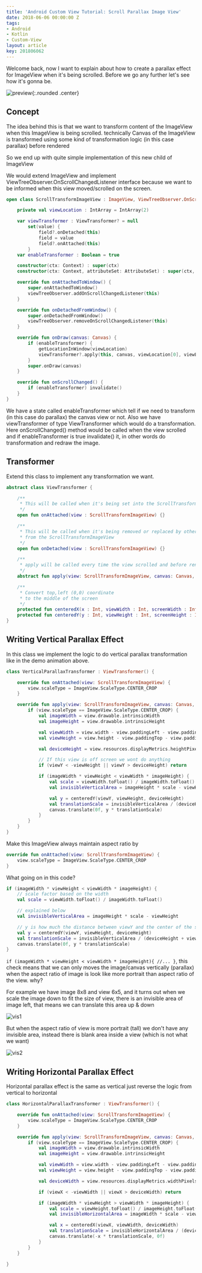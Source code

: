 ```yaml
---
title: 'Android Custom View Tutorial: Scroll Parallax Image View'
date: 2018-06-06 00:00:00 Z
tags:
- Android
- Kotlin
- Custom-View
layout: article
key: 201806062
---
```


Welcome back, now I want to explain about how to create a parallax effect for ImageView when it's being scrolled. Before we go any further let's see how it's gonna be.

<!--more-->

![preview](./screenshot_1.gif){:.rounded .center}

## Concept
The idea behind this is that we want to transform content of the ImageView when this ImageView is being scrolled. technically Canvas of the ImageView is transformed using some kind of transformation logic (in this case parallax) before rendered

So we end up with quite simple implementation of this new child of ImageView

We would extend ImageView and implement ViewTreeObserver.OnScrollChangedListener interface because we want to be informed when this view moved/scrolled on the screen.

```kotlin
open class ScrollTransformImageView : ImageView, ViewTreeObserver.OnScrollChangedListener {

    private val viewLocation : IntArray = IntArray(2)

    var viewTransformer : ViewTransformer? = null
        set(value) {
            field?.onDetached(this)
            field = value
            field?.onAttached(this)
        }
    var enableTransformer : Boolean = true

    constructor(ctx: Context) : super(ctx)
    constructor(ctx: Context, attributeSet: AttributeSet) : super(ctx, attributeSet)

    override fun onAttachedToWindow() {
        super.onAttachedToWindow()
        viewTreeObserver.addOnScrollChangedListener(this)
    }

    override fun onDetachedFromWindow() {
        super.onDetachedFromWindow()
        viewTreeObserver.removeOnScrollChangedListener(this)
    }

    override fun onDraw(canvas: Canvas) {
        if (enableTransformer) {
            getLocationInWindow(viewLocation)
            viewTransformer?.apply(this, canvas, viewLocation[0], viewLocation[1])
        }
        super.onDraw(canvas)
    }

    override fun onScrollChanged() {
        if (enableTransformer) invalidate()
    }
}
```

We have a state called enableTransformer which tell if we need to transform (in this case do parallax) the canvas view or not. Also we have viewTransformer of type ViewTransformer which would do a transformation.
Here onScrollChanged() method would be called when the view scrolled and if enableTransformer is true invalidate() it, in other words do transformation and redraw the image.

## Transformer

Extend this class to implement any transformation we want.

```kotlin
abstract class ViewTransformer {

    /**
     * This will be called when it's being set into the ScrollTransformImageView
     */
    open fun onAttached(view : ScrollTransformImageView) {}

    /**
     * This will be called when it's being removed or replaced by other viewTransformer
     * from the ScrollTransformImageView
     */
    open fun onDetached(view : ScrollTransformImageView) {}

    /**
     * apply will be called every time the view scrolled and before rendered
     */
    abstract fun apply(view: ScrollTransformImageView, canvas: Canvas, viewX : Int, viewY : Int)

    /**
     * Convert top,left (0,0) coordinate
     * to the middle of the screen
     */
    protected fun centeredX(x : Int, viewWidth : Int, screenWidth : Int) = x + (viewWidth / 2) - (screenWidth / 2)
    protected fun centeredY(y : Int, viewHeight : Int, screenHeight : Int) = (screenHeight / 2) - (y + (viewHeight / 2))
}
```

## Writing Vertical Parallax Effect

In this class we implement the logic to do vertical parallax transformation like in the demo animation above.

```kotlin
class VerticalParallaxTransformer : ViewTransformer() {

    override fun onAttached(view: ScrollTransformImageView) {
        view.scaleType = ImageView.ScaleType.CENTER_CROP
    }

    override fun apply(view: ScrollTransformImageView, canvas: Canvas, viewX : Int, viewY : Int) {
        if (view.scaleType == ImageView.ScaleType.CENTER_CROP) {
            val imageWidth = view.drawable.intrinsicWidth
            val imageHeight = view.drawable.intrinsicHeight

            val viewWidth = view.width - view.paddingLeft - view.paddingRight
            val viewHeight = view.height - view.paddingTop - view.paddingBottom

            val deviceHeight = view.resources.displayMetrics.heightPixels

            // If this view is off screen we wont do anything
            if (viewY < -viewHeight || viewY > deviceHeight) return

            if (imageWidth * viewHeight < viewWidth * imageHeight) {
                val scale = viewWidth.toFloat() / imageWidth.toFloat()
                val invisibleVerticalArea = imageHeight * scale - viewHeight

                val y = centeredY(viewY, viewHeight, deviceHeight)
                val translationScale = invisibleVerticalArea / (deviceHeight + viewHeight)
                canvas.translate(0f, y * translationScale)
            }
        }
    }
}
```

Make this ImageView always maintain aspect ratio by

```kotlin
override fun onAttached(view: ScrollTransformImageView) {
    view.scaleType = ImageView.ScaleType.CENTER_CROP
}
```

What going on in this code?
```kotlin
if (imageWidth * viewHeight < viewWidth * imageHeight) {
	// scale factor based on the width
	val scale = viewWidth.toFloat() / imageWidth.toFloat()

    // explained below
	val invisibleVerticalArea = imageHeight * scale - viewHeight

	// y is how much the distance between viewY and the center of the screen (deviceHeight)
	val y = centeredY(viewY, viewHeight, deviceHeight)
	val translationScale = invisibleVerticalArea / (deviceHeight + viewHeight)
	canvas.translate(0f, y * translationScale)
}
```

`if (imageWidth * viewHeight < viewWidth * imageHeight){ //... }`, this check means that we can only moves the image/canvas vertically (parallax) when the aspect ratio of image is look like more portrait than aspect ratio of the view. why?

For example we have image 8x8 and view 6x5, and it turns out when we scale the image down to fit the size of view, there is an invisible area of image left, that means we can translate this area up & down

![vis1](./vis1.png)

But when the aspect ratio of view is more portrait (tall) we don't have any invisible area, instead there is blank area inside a view (which is not what we want)

![vis2](./vis2.png)

## Writing Horizontal Parallax Effect

Horizontal parallax effect is the same as vertical just reverse the logic from vertical to horizontal

```kotlin
class HorizontalParallaxTransformer : ViewTransformer() {

    override fun onAttached(view: ScrollTransformImageView) {
        view.scaleType = ImageView.ScaleType.CENTER_CROP
    }

    override fun apply(view: ScrollTransformImageView, canvas: Canvas, viewX : Int, viewY : Int) {
        if (view.scaleType == ImageView.ScaleType.CENTER_CROP) {
            val imageWidth = view.drawable.intrinsicWidth
            val imageHeight = view.drawable.intrinsicHeight

            val viewWidth = view.width - view.paddingLeft - view.paddingRight
            val viewHeight = view.height - view.paddingTop - view.paddingBottom

            val deviceWidth = view.resources.displayMetrics.widthPixels

            if (viewX < -viewWidth || viewX > deviceWidth) return

            if (imageWidth * viewHeight > viewWidth * imageHeight) {
                val scale = viewHeight.toFloat() / imageHeight.toFloat()
                val invisibleHorizontalArea = imageWidth * scale - viewWidth

                val x = centeredX(viewX, viewWidth, deviceWidth)
                val translationScale = invisibleHorizontalArea / (deviceWidth + viewWidth)
                canvas.translate(-x * translationScale, 0f)
            }
        }
    }

}
```